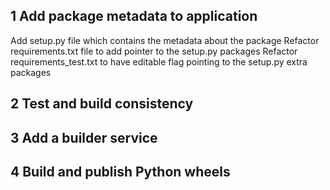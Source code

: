 ## 1 Add package metadata to application
Add setup.py file which contains the metadata about the package
Refactor requirements.txt file to add pointer to the setup.py packages
Refactor requirements_test.txt to have editable flag pointing to the setup.py extra packages

## 2 Test and build consistency

## 3 Add a builder service

## 4 Build and publish Python wheels

